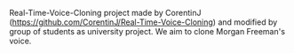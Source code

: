 Real-Time-Voice-Cloning project made by CorentinJ (https://github.com/CorentinJ/Real-Time-Voice-Cloning) and modified by group of students as university project. We aim to clone Morgan Freeman's voice.
